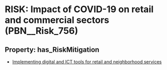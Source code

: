 # RISK: __Impact of COVID-19 on retail and commercial sectors__ (PBN__Risk_756)

## Property: has_RiskMitigation

* [Implementing digital and ICT tools for retail and neighborhood services](PBN__RiskMitigation_1046)

